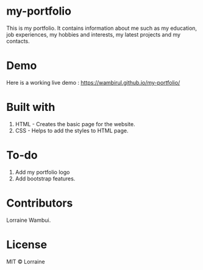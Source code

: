 # my-portfolio
 This is my portfolio. It contains information about me such as my education, job experiences, my hobbies and interests, my latest projects and my contacts.

 # Demo
  Here is a working live demo : https://wambirul.github.io/my-portfolio/

# Built with
 1. HTML - Creates the basic page for the website.
 2. CSS - Helps to add the styles to HTML page.

# To-do
 1. Add my portfolio logo
 2. Add bootstrap features.

# Contributors
 Lorraine Wambui.

# License
 MIT &copy; Lorraine


  

 
